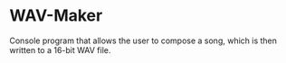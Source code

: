 # WAV-Maker
Console program that allows the user to compose a song, which is then written to a 16-bit WAV file. 
